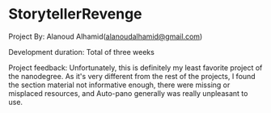 # StorytellerRevenge
 Project
By: Alanoud Alhamid(alanoudalhamid@gmail.com)

Development duration:
Total of three weeks

Project feedback:
Unfortunately, this is definitely my least favorite project of the nanodegree. As it's very different from the rest of the projects, I found the section material not informative enough, there were missing or misplaced resources, and Auto-pano generally was really unpleasant to use.